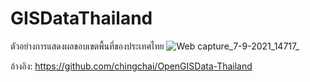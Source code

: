 # GISDataThailand
ตัวอย่างการแสดงผลขอบเขตพื้นที่ของประเทศไทย
![Web capture_7-9-2021_14717_](https://user-images.githubusercontent.com/58202287/132300022-ad7063e7-4ecf-4e2d-ad3b-16b512a15d9f.jpeg)

อ้างอิง: https://github.com/chingchai/OpenGISData-Thailand
